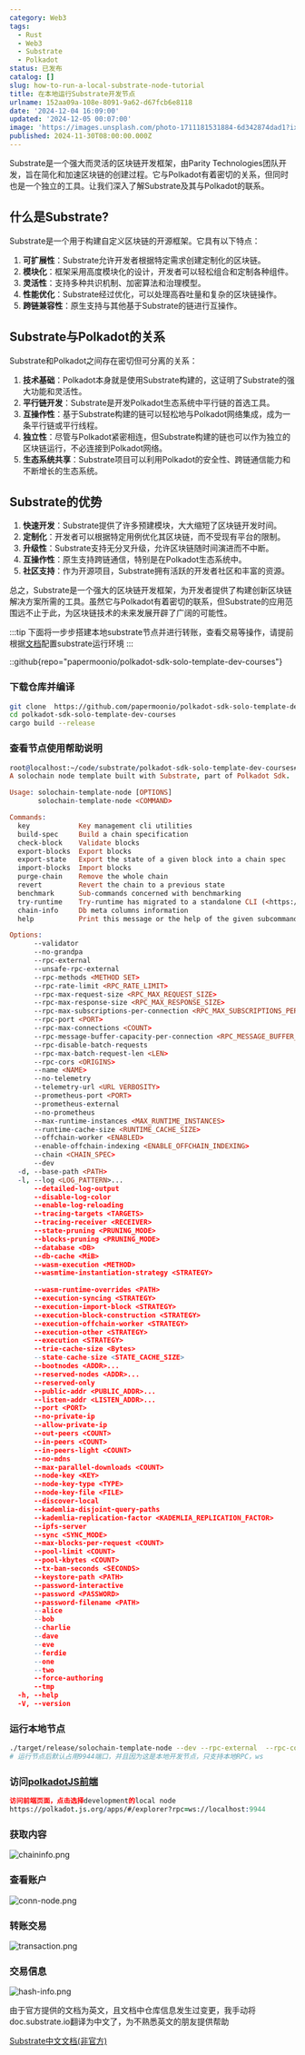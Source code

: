 ```yaml
---
category: Web3
tags:
  - Rust
  - Web3
  - Substrate
  - Polkadot
status: 已发布
catalog: []
slug: how-to-run-a-local-substrate-node-tutorial
title: 在本地运行Substrate开发节点
urlname: 152aa09a-108e-8091-9a62-d67fcb6e8118
date: '2024-12-04 16:09:00'
updated: '2024-12-05 00:07:00'
image: 'https://images.unsplash.com/photo-1711181531884-6d342874dad1?ixlib=rb-4.0.3&q=85&fm=jpg&crop=entropy&cs=srgb'
published: 2024-11-30T08:00:00.000Z
---
```


Substrate是一个强大而灵活的区块链开发框架，由Parity Technologies团队开发，旨在简化和加速区块链的创建过程。它与Polkadot有着密切的关系，但同时也是一个独立的工具。让我们深入了解Substrate及其与Polkadot的联系。


## 什么是Substrate?


Substrate是一个用于构建自定义区块链的开源框架。它具有以下特点：

1. **可扩展性**：Substrate允许开发者根据特定需求创建定制化的区块链。
2. **模块化**：框架采用高度模块化的设计，开发者可以轻松组合和定制各种组件。
3. **灵活性**：支持多种共识机制、加密算法和治理模型。
4. **性能优化**：Substrate经过优化，可以处理高吞吐量和复杂的区块链操作。
5. **跨链兼容性**：原生支持与其他基于Substrate的链进行互操作。

## Substrate与Polkadot的关系


Substrate和Polkadot之间存在密切但可分离的关系：

1. **技术基础**：Polkadot本身就是使用Substrate构建的，这证明了Substrate的强大功能和灵活性。
2. **平行链开发**：Substrate是开发Polkadot生态系统中平行链的首选工具。
3. **互操作性**：基于Substrate构建的链可以轻松地与Polkadot网络集成，成为一条平行链或平行线程。
4. **独立性**：尽管与Polkadot紧密相连，但Substrate构建的链也可以作为独立的区块链运行，不必连接到Polkadot网络。
5. **生态系统共享**：Substrate项目可以利用Polkadot的安全性、跨链通信能力和不断增长的生态系统。

## Substrate的优势

1. **快速开发**：Substrate提供了许多预建模块，大大缩短了区块链开发时间。
2. **定制化**：开发者可以根据特定用例优化其区块链，而不受现有平台的限制。
3. **升级性**：Substrate支持无分叉升级，允许区块链随时间演进而不中断。
4. **互操作性**：原生支持跨链通信，特别是在Polkadot生态系统中。
5. **社区支持**：作为开源项目，Substrate拥有活跃的开发者社区和丰富的资源。

总之，Substrate是一个强大的区块链开发框架，为开发者提供了构建创新区块链解决方案所需的工具。虽然它与Polkadot有着密切的联系，但Substrate的应用范围远不止于此，为区块链技术的未来发展开辟了广阔的可能性。


:::tip
下面将一步步搭建本地substrate节点并进行转账，查看交易等操作，请提前根据[文档](https://substrate-docs.pages.dev/en/install/macos/?mode=light)配置substrate运行环境
:::


::github{repo="papermoonio/polkadot-sdk-solo-template-dev-courses"}


### 下载仓库并编译


```bash
git clone  https://github.com/papermoonio/polkadot-sdk-solo-template-dev-courses 
cd polkadot-sdk-solo-template-dev-courses
cargo build --release
```


### 查看节点使用帮助说明


```prolog
root@localhost:~/code/substrate/polkadot-sdk-solo-template-dev-courses# ./target/release/solochain-template-node -h
A solochain node template built with Substrate, part of Polkadot Sdk.

Usage: solochain-template-node [OPTIONS]
       solochain-template-node <COMMAND>

Commands:
  key            Key management cli utilities
  build-spec     Build a chain specification
  check-block    Validate blocks
  export-blocks  Export blocks
  export-state   Export the state of a given block into a chain spec
  import-blocks  Import blocks
  purge-chain    Remove the whole chain
  revert         Revert the chain to a previous state
  benchmark      Sub-commands concerned with benchmarking
  try-runtime    Try-runtime has migrated to a standalone CLI (<https://github.com/paritytech/try-runtime-cli>). The subcommand exists as a stub and deprecation notice. It will be removed entirely some time after January 2024
  chain-info     Db meta columns information
  help           Print this message or the help of the given subcommand(s)

Options:
      --validator                                                                                Enable validator mode
      --no-grandpa                                                                               Disable GRANDPA
      --rpc-external                                                                             Listen to all RPC interfaces (default: local)
      --unsafe-rpc-external                                                                      Listen to all RPC interfaces
      --rpc-methods <METHOD SET>                                                                 RPC methods to expose. [default: auto] [possible values: auto, safe, unsafe]
      --rpc-rate-limit <RPC_RATE_LIMIT>                                                          RPC rate limiting (calls/minute) for each connection
      --rpc-max-request-size <RPC_MAX_REQUEST_SIZE>                                              Set the maximum RPC request payload size for both HTTP and WS in megabytes [default: 15]
      --rpc-max-response-size <RPC_MAX_RESPONSE_SIZE>                                            Set the maximum RPC response payload size for both HTTP and WS in megabytes [default: 15]
      --rpc-max-subscriptions-per-connection <RPC_MAX_SUBSCRIPTIONS_PER_CONNECTION>              Set the maximum concurrent subscriptions per connection [default: 1024]
      --rpc-port <PORT>                                                                          Specify JSON-RPC server TCP port
      --rpc-max-connections <COUNT>                                                              Maximum number of RPC server connections [default: 100]
      --rpc-message-buffer-capacity-per-connection <RPC_MESSAGE_BUFFER_CAPACITY_PER_CONNECTION>  The number of messages the RPC server is allowed to keep in memory [default: 64]
      --rpc-disable-batch-requests                                                               Disable RPC batch requests
      --rpc-max-batch-request-len <LEN>                                                          Limit the max length per RPC batch request
      --rpc-cors <ORIGINS>                                                                       Specify browser *origins* allowed to access the HTTP & WS RPC servers
      --name <NAME>                                                                              The human-readable name for this node
      --no-telemetry                                                                             Disable connecting to the Substrate telemetry server
      --telemetry-url <URL VERBOSITY>                                                            The URL of the telemetry server to connect to
      --prometheus-port <PORT>                                                                   Specify Prometheus exporter TCP Port
      --prometheus-external                                                                      Expose Prometheus exporter on all interfaces
      --no-prometheus                                                                            Do not expose a Prometheus exporter endpoint
      --max-runtime-instances <MAX_RUNTIME_INSTANCES>                                            The size of the instances cache for each runtime [max: 32] [default: 8]
      --runtime-cache-size <RUNTIME_CACHE_SIZE>                                                  Maximum number of different runtimes that can be cached [default: 2]
      --offchain-worker <ENABLED>                                                                Execute offchain workers on every block [default: when-authority] [possible values: always, never, when-authority]
      --enable-offchain-indexing <ENABLE_OFFCHAIN_INDEXING>                                      Enable offchain indexing API [default: false] [possible values: true, false]
      --chain <CHAIN_SPEC>                                                                       Specify the chain specification
      --dev                                                                                      Specify the development chain
  -d, --base-path <PATH>                                                                         Specify custom base path
  -l, --log <LOG_PATTERN>...                                                                     Sets a custom logging filter (syntax: `<target>=<level>`)
      --detailed-log-output                                                                      Enable detailed log output
      --disable-log-color                                                                        Disable log color output
      --enable-log-reloading                                                                     Enable feature to dynamically update and reload the log filter
      --tracing-targets <TARGETS>                                                                Sets a custom profiling filter
      --tracing-receiver <RECEIVER>                                                              Receiver to process tracing messages [default: log] [possible values: log]
      --state-pruning <PRUNING_MODE>                                                             Specify the state pruning mode
      --blocks-pruning <PRUNING_MODE>                                                            Specify the blocks pruning mode [default: archive-canonical]
      --database <DB>                                                                            Select database backend to use [possible values: rocksdb, paritydb, auto, paritydb-experimental]
      --db-cache <MiB>                                                                           Limit the memory the database cache can use
      --wasm-execution <METHOD>                                                                  Method for executing Wasm runtime code [default: compiled] [possible values: interpreted-i-know-what-i-do, compiled]
      --wasmtime-instantiation-strategy <STRATEGY>                                               The WASM instantiation method to use [default: pooling-copy-on-write] [possible values: pooling-copy-on-write, recreate-instance-copy-on-write, pooling,
                                                                                                 recreate-instance]
      --wasm-runtime-overrides <PATH>                                                            Specify the path where local WASM runtimes are stored
      --execution-syncing <STRATEGY>                                                             Runtime execution strategy for importing blocks during initial sync [possible values: native, wasm, both, native-else-wasm]
      --execution-import-block <STRATEGY>                                                        Runtime execution strategy for general block import (including locally authored blocks) [possible values: native, wasm, both, native-else-wasm]
      --execution-block-construction <STRATEGY>                                                  Runtime execution strategy for constructing blocks [possible values: native, wasm, both, native-else-wasm]
      --execution-offchain-worker <STRATEGY>                                                     Runtime execution strategy for offchain workers [possible values: native, wasm, both, native-else-wasm]
      --execution-other <STRATEGY>                                                               Runtime execution strategy when not syncing, importing or constructing blocks [possible values: native, wasm, both, native-else-wasm]
      --execution <STRATEGY>                                                                     The execution strategy that should be used by all execution contexts [possible values: native, wasm, both, native-else-wasm]
      --trie-cache-size <Bytes>                                                                  Specify the state cache size [default: 67108864]
      --state-cache-size <STATE_CACHE_SIZE>                                                      DEPRECATED: switch to `--trie-cache-size`
      --bootnodes <ADDR>...                                                                      Specify a list of bootnodes
      --reserved-nodes <ADDR>...                                                                 Specify a list of reserved node addresses
      --reserved-only                                                                            Whether to only synchronize the chain with reserved nodes
      --public-addr <PUBLIC_ADDR>...                                                             Public address that other nodes will use to connect to this node
      --listen-addr <LISTEN_ADDR>...                                                             Listen on this multiaddress
      --port <PORT>                                                                              Specify p2p protocol TCP port
      --no-private-ip                                                                            Always forbid connecting to private IPv4/IPv6 addresses
      --allow-private-ip                                                                         Always accept connecting to private IPv4/IPv6 addresses
      --out-peers <COUNT>                                                                        Number of outgoing connections we're trying to maintain [default: 8]
      --in-peers <COUNT>                                                                         Maximum number of inbound full nodes peers [default: 32]
      --in-peers-light <COUNT>                                                                   Maximum number of inbound light nodes peers [default: 100]
      --no-mdns                                                                                  Disable mDNS discovery (default: true)
      --max-parallel-downloads <COUNT>                                                           Maximum number of peers from which to ask for the same blocks in parallel [default: 5]
      --node-key <KEY>                                                                           Secret key to use for p2p networking
      --node-key-type <TYPE>                                                                     Crypto primitive to use for p2p networking [default: ed25519] [possible values: ed25519]
      --node-key-file <FILE>                                                                     File from which to read the node's secret key to use for p2p networking
      --discover-local                                                                           Enable peer discovery on local networks
      --kademlia-disjoint-query-paths                                                            Require iterative Kademlia DHT queries to use disjoint paths
      --kademlia-replication-factor <KADEMLIA_REPLICATION_FACTOR>                                Kademlia replication factor [default: 20]
      --ipfs-server                                                                              Join the IPFS network and serve transactions over bitswap protocol
      --sync <SYNC_MODE>                                                                         Blockchain syncing mode. [default: full] [possible values: full, fast, fast-unsafe, warp]
      --max-blocks-per-request <COUNT>                                                           Maximum number of blocks per request [default: 64]
      --pool-limit <COUNT>                                                                       Maximum number of transactions in the transaction pool [default: 8192]
      --pool-kbytes <COUNT>                                                                      Maximum number of kilobytes of all transactions stored in the pool [default: 20480]
      --tx-ban-seconds <SECONDS>                                                                 How long a transaction is banned for
      --keystore-path <PATH>                                                                     Specify custom keystore path
      --password-interactive                                                                     Use interactive shell for entering the password used by the keystore
      --password <PASSWORD>                                                                      Password used by the keystore
      --password-filename <PATH>                                                                 File that contains the password used by the keystore
      --alice                                                                                    Shortcut for `--name Alice --validator`
      --bob                                                                                      Shortcut for `--name Bob --validator`
      --charlie                                                                                  Shortcut for `--name Charlie --validator`
      --dave                                                                                     Shortcut for `--name Dave --validator`
      --eve                                                                                      Shortcut for `--name Eve --validator`
      --ferdie                                                                                   Shortcut for `--name Ferdie --validator`
      --one                                                                                      Shortcut for `--name One --validator`
      --two                                                                                      Shortcut for `--name Two --validator`
      --force-authoring                                                                          Enable authoring even when offline
      --tmp                                                                                      Run a temporary node
  -h, --help                                                                                     Print help (see more with '--help')
  -V, --version                                                                                  Print version
```


### 运行本地节点


```bash
./target/release/solochain-template-node --dev --rpc-external  --rpc-cors all
# 运行节点后默认占用9944端口，并且因为这是本地开发节点，只支持本地RPC，ws
```


### 访问[polkadotJS前端](https://polkadot.js.org/apps/#/explorer?rpc=ws://localhost:9944)


```prolog
访问前端页面，点击选择development的local node
https://polkadot.js.org/apps/#/explorer?rpc=ws://localhost:9944
```


### 获取内容


![chaininfo.png](https://prod-files-secure.s3.us-west-2.amazonaws.com/5d24fe63-e567-4804-86f9-9fdc62e13082/89be5adf-5619-4306-be75-45b425e3c446/chaininfo.png?X-Amz-Algorithm=AWS4-HMAC-SHA256&X-Amz-Content-Sha256=UNSIGNED-PAYLOAD&X-Amz-Credential=ASIAZI2LB4662UF3GK7F%2F20250227%2Fus-west-2%2Fs3%2Faws4_request&X-Amz-Date=20250227T053806Z&X-Amz-Expires=3600&X-Amz-Security-Token=IQoJb3JpZ2luX2VjEDYaCXVzLXdlc3QtMiJGMEQCIHds45irKte9UDnKiKvfeZasYJwFVy8WFZmwNPYjPiIzAiBAIFO6bfRVNHlPfjqE2GQK3zNt%2BHDT9arimm3ImKLQLyr%2FAwhuEAAaDDYzNzQyMzE4MzgwNSIMDViOhyQQcnmOSnG8KtwDIkd8l3C55UvTh34Jq6iljp5p9hijlHwsUP5qVXaZi2%2Bc%2BbokFIUViqmAJt%2Frx7IJZXnkTOjVURh%2Bldp1Xhh5TNi2pSQ8%2FD7QkRgqExfHIQ%2BzdDOa%2BVulS2UF3xRjnv11JCACnr6UkSulsAXdNoC2LKyDx4f8GWT6yq0NBb%2BCZZ49ZyFPpKzmv6ns1k%2BQrlH42Cw9ygg2DZYzpUvBYcIfch5xpbg5oNqhfhyMipQQqeCzr6cvgEQj54cJa%2FtM4E5hxN38NF%2F0AbtZAYLISwINv%2FePaIhxTxN9WvzRALhEhktzexT%2Bsm85LAaCwqEuFGLGEXSUF0rymZS3MwRvWTlIeyn7hw1Oc5vyPEqytv9TjFSsViJs61%2FU1t2jYIGhYqX%2Bxv7IQXWhQvveN8k3VRj2TQivs5%2FqRT%2B9DU9o0lD%2BRf995wBFP0%2BzKz%2FZeS7OLTihSijpWbNata3%2BIFel%2FFmpKMcqI7COgeVrt3UdTQEZSNcTuk7YCNRjGjJrEwsL46e3%2FMFlHGC%2Ff7fecoi6CGfXjkBRWaScILReSNF9xfCCLyNSz4Y4Q%2F4xNneKKKu4w33%2BkErpeN1orSNcnMlrexQoB4gBSrRKrzCWSjqEifHgaod5X%2B3XzLzqMOOl%2BMYw8Oz%2FvQY6pgFsAghnbTVY1vfT6hXjU6FmUeblWbsv6zOAmo43oHydkerMx2Juwg2t1W0ppR2oIYWjrdOD%2FaNvoivRfmWWbpkCJcS74gaY%2BTZ0E74Hccv1uat5%2Fhfdcb1qGkc7uq3mB9HH7AzsmOht0D8V88aye6i8yY2MgLZ6ujfMFkG6P1YvOMJPNcCobmVWG5akq%2BsQlXp1RRYx%2FUaojwaApE6keaamtUfAJIHd&X-Amz-Signature=ce0415b377d2f08277dd9267c310fab8afe61ea71c5a1935b5c77833596a5914&X-Amz-SignedHeaders=host&x-id=GetObject)


### 查看账户


![conn-node.png](https://prod-files-secure.s3.us-west-2.amazonaws.com/5d24fe63-e567-4804-86f9-9fdc62e13082/05964f92-c6d8-42d1-b4a1-b3a852295683/conn-node.png?X-Amz-Algorithm=AWS4-HMAC-SHA256&X-Amz-Content-Sha256=UNSIGNED-PAYLOAD&X-Amz-Credential=ASIAZI2LB4662UF3GK7F%2F20250227%2Fus-west-2%2Fs3%2Faws4_request&X-Amz-Date=20250227T053806Z&X-Amz-Expires=3600&X-Amz-Security-Token=IQoJb3JpZ2luX2VjEDYaCXVzLXdlc3QtMiJGMEQCIHds45irKte9UDnKiKvfeZasYJwFVy8WFZmwNPYjPiIzAiBAIFO6bfRVNHlPfjqE2GQK3zNt%2BHDT9arimm3ImKLQLyr%2FAwhuEAAaDDYzNzQyMzE4MzgwNSIMDViOhyQQcnmOSnG8KtwDIkd8l3C55UvTh34Jq6iljp5p9hijlHwsUP5qVXaZi2%2Bc%2BbokFIUViqmAJt%2Frx7IJZXnkTOjVURh%2Bldp1Xhh5TNi2pSQ8%2FD7QkRgqExfHIQ%2BzdDOa%2BVulS2UF3xRjnv11JCACnr6UkSulsAXdNoC2LKyDx4f8GWT6yq0NBb%2BCZZ49ZyFPpKzmv6ns1k%2BQrlH42Cw9ygg2DZYzpUvBYcIfch5xpbg5oNqhfhyMipQQqeCzr6cvgEQj54cJa%2FtM4E5hxN38NF%2F0AbtZAYLISwINv%2FePaIhxTxN9WvzRALhEhktzexT%2Bsm85LAaCwqEuFGLGEXSUF0rymZS3MwRvWTlIeyn7hw1Oc5vyPEqytv9TjFSsViJs61%2FU1t2jYIGhYqX%2Bxv7IQXWhQvveN8k3VRj2TQivs5%2FqRT%2B9DU9o0lD%2BRf995wBFP0%2BzKz%2FZeS7OLTihSijpWbNata3%2BIFel%2FFmpKMcqI7COgeVrt3UdTQEZSNcTuk7YCNRjGjJrEwsL46e3%2FMFlHGC%2Ff7fecoi6CGfXjkBRWaScILReSNF9xfCCLyNSz4Y4Q%2F4xNneKKKu4w33%2BkErpeN1orSNcnMlrexQoB4gBSrRKrzCWSjqEifHgaod5X%2B3XzLzqMOOl%2BMYw8Oz%2FvQY6pgFsAghnbTVY1vfT6hXjU6FmUeblWbsv6zOAmo43oHydkerMx2Juwg2t1W0ppR2oIYWjrdOD%2FaNvoivRfmWWbpkCJcS74gaY%2BTZ0E74Hccv1uat5%2Fhfdcb1qGkc7uq3mB9HH7AzsmOht0D8V88aye6i8yY2MgLZ6ujfMFkG6P1YvOMJPNcCobmVWG5akq%2BsQlXp1RRYx%2FUaojwaApE6keaamtUfAJIHd&X-Amz-Signature=344ec1e5997c7611231fbe2ee7886b1d00d58afe868382227776ab3a905d5bdb&X-Amz-SignedHeaders=host&x-id=GetObject)


### 转账交易


![transaction.png](https://prod-files-secure.s3.us-west-2.amazonaws.com/5d24fe63-e567-4804-86f9-9fdc62e13082/65593d3b-9b56-4fbe-a383-1447c903127f/transaction.png?X-Amz-Algorithm=AWS4-HMAC-SHA256&X-Amz-Content-Sha256=UNSIGNED-PAYLOAD&X-Amz-Credential=ASIAZI2LB4662UF3GK7F%2F20250227%2Fus-west-2%2Fs3%2Faws4_request&X-Amz-Date=20250227T053806Z&X-Amz-Expires=3600&X-Amz-Security-Token=IQoJb3JpZ2luX2VjEDYaCXVzLXdlc3QtMiJGMEQCIHds45irKte9UDnKiKvfeZasYJwFVy8WFZmwNPYjPiIzAiBAIFO6bfRVNHlPfjqE2GQK3zNt%2BHDT9arimm3ImKLQLyr%2FAwhuEAAaDDYzNzQyMzE4MzgwNSIMDViOhyQQcnmOSnG8KtwDIkd8l3C55UvTh34Jq6iljp5p9hijlHwsUP5qVXaZi2%2Bc%2BbokFIUViqmAJt%2Frx7IJZXnkTOjVURh%2Bldp1Xhh5TNi2pSQ8%2FD7QkRgqExfHIQ%2BzdDOa%2BVulS2UF3xRjnv11JCACnr6UkSulsAXdNoC2LKyDx4f8GWT6yq0NBb%2BCZZ49ZyFPpKzmv6ns1k%2BQrlH42Cw9ygg2DZYzpUvBYcIfch5xpbg5oNqhfhyMipQQqeCzr6cvgEQj54cJa%2FtM4E5hxN38NF%2F0AbtZAYLISwINv%2FePaIhxTxN9WvzRALhEhktzexT%2Bsm85LAaCwqEuFGLGEXSUF0rymZS3MwRvWTlIeyn7hw1Oc5vyPEqytv9TjFSsViJs61%2FU1t2jYIGhYqX%2Bxv7IQXWhQvveN8k3VRj2TQivs5%2FqRT%2B9DU9o0lD%2BRf995wBFP0%2BzKz%2FZeS7OLTihSijpWbNata3%2BIFel%2FFmpKMcqI7COgeVrt3UdTQEZSNcTuk7YCNRjGjJrEwsL46e3%2FMFlHGC%2Ff7fecoi6CGfXjkBRWaScILReSNF9xfCCLyNSz4Y4Q%2F4xNneKKKu4w33%2BkErpeN1orSNcnMlrexQoB4gBSrRKrzCWSjqEifHgaod5X%2B3XzLzqMOOl%2BMYw8Oz%2FvQY6pgFsAghnbTVY1vfT6hXjU6FmUeblWbsv6zOAmo43oHydkerMx2Juwg2t1W0ppR2oIYWjrdOD%2FaNvoivRfmWWbpkCJcS74gaY%2BTZ0E74Hccv1uat5%2Fhfdcb1qGkc7uq3mB9HH7AzsmOht0D8V88aye6i8yY2MgLZ6ujfMFkG6P1YvOMJPNcCobmVWG5akq%2BsQlXp1RRYx%2FUaojwaApE6keaamtUfAJIHd&X-Amz-Signature=ea1d87feba5c4c35ab931d57254eda42ed1244be676bbc7f00f200bbe03f32b0&X-Amz-SignedHeaders=host&x-id=GetObject)


### 交易信息


![hash-info.png](https://prod-files-secure.s3.us-west-2.amazonaws.com/5d24fe63-e567-4804-86f9-9fdc62e13082/7b9b0ba8-edf2-4998-9e9d-9cde7a64aa23/hash-info.png?X-Amz-Algorithm=AWS4-HMAC-SHA256&X-Amz-Content-Sha256=UNSIGNED-PAYLOAD&X-Amz-Credential=ASIAZI2LB4662UF3GK7F%2F20250227%2Fus-west-2%2Fs3%2Faws4_request&X-Amz-Date=20250227T053806Z&X-Amz-Expires=3600&X-Amz-Security-Token=IQoJb3JpZ2luX2VjEDYaCXVzLXdlc3QtMiJGMEQCIHds45irKte9UDnKiKvfeZasYJwFVy8WFZmwNPYjPiIzAiBAIFO6bfRVNHlPfjqE2GQK3zNt%2BHDT9arimm3ImKLQLyr%2FAwhuEAAaDDYzNzQyMzE4MzgwNSIMDViOhyQQcnmOSnG8KtwDIkd8l3C55UvTh34Jq6iljp5p9hijlHwsUP5qVXaZi2%2Bc%2BbokFIUViqmAJt%2Frx7IJZXnkTOjVURh%2Bldp1Xhh5TNi2pSQ8%2FD7QkRgqExfHIQ%2BzdDOa%2BVulS2UF3xRjnv11JCACnr6UkSulsAXdNoC2LKyDx4f8GWT6yq0NBb%2BCZZ49ZyFPpKzmv6ns1k%2BQrlH42Cw9ygg2DZYzpUvBYcIfch5xpbg5oNqhfhyMipQQqeCzr6cvgEQj54cJa%2FtM4E5hxN38NF%2F0AbtZAYLISwINv%2FePaIhxTxN9WvzRALhEhktzexT%2Bsm85LAaCwqEuFGLGEXSUF0rymZS3MwRvWTlIeyn7hw1Oc5vyPEqytv9TjFSsViJs61%2FU1t2jYIGhYqX%2Bxv7IQXWhQvveN8k3VRj2TQivs5%2FqRT%2B9DU9o0lD%2BRf995wBFP0%2BzKz%2FZeS7OLTihSijpWbNata3%2BIFel%2FFmpKMcqI7COgeVrt3UdTQEZSNcTuk7YCNRjGjJrEwsL46e3%2FMFlHGC%2Ff7fecoi6CGfXjkBRWaScILReSNF9xfCCLyNSz4Y4Q%2F4xNneKKKu4w33%2BkErpeN1orSNcnMlrexQoB4gBSrRKrzCWSjqEifHgaod5X%2B3XzLzqMOOl%2BMYw8Oz%2FvQY6pgFsAghnbTVY1vfT6hXjU6FmUeblWbsv6zOAmo43oHydkerMx2Juwg2t1W0ppR2oIYWjrdOD%2FaNvoivRfmWWbpkCJcS74gaY%2BTZ0E74Hccv1uat5%2Fhfdcb1qGkc7uq3mB9HH7AzsmOht0D8V88aye6i8yY2MgLZ6ujfMFkG6P1YvOMJPNcCobmVWG5akq%2BsQlXp1RRYx%2FUaojwaApE6keaamtUfAJIHd&X-Amz-Signature=ff81f42a83d15408bb53e8b1c63e1dd9e511d8f4e42c6598ccbf7a421e271592&X-Amz-SignedHeaders=host&x-id=GetObject)


由于官方提供的文档为英文，且文档中仓库信息发生过变更，我手动将doc.substrate.io翻译为中文了，为不熟悉英文的朋友提供帮助


[ Substrate中文文档(非官方)](https://substrate-docs.pages.dev/en/tutorials/build-a-blockchain/?mode=light)

